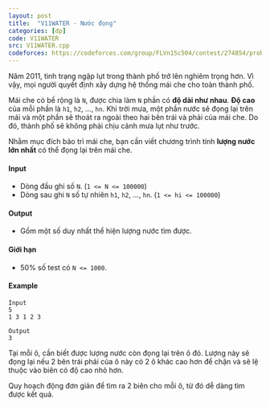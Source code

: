 ```yaml
---
layout: post
title:  "V11WATER - Nước đọng"
categories: [dp]
code: V11WATER
src: V11WATER.cpp
codeforces: https://codeforces.com/group/FLVn1Sc504/contest/274854/problem/N
---
```



Năm 2011, tình trạng ngập lụt trong thành phố trở lên nghiêm trọng hơn. Vì vậy, mọi người quyết định xây dựng hệ thống mái che cho toàn thành phố.

  
Mái che có bề rộng là `N`, được chia làm `N` phần có **độ dài như nhau**. **Độ cao** của mỗi phần là `h1`, `h2`, ..., `hn`. Khi trời mưa, một phần nước sẽ đọng lại trên mái và một phần sẽ thoát ra ngoài theo hai bên trái và phải của mái che. Do đó, thành phố sẽ không phải chịu cảnh mưa lụt như trước.

  
Nhằm mục đích bảo trì mái che, bạn cần viết chương trình tính **lượng nước lớn nhất** có thể đọng lại trên mái che.

#### Input

+ Dòng đầu ghi số `N`. (`1 <= N <= 100000`)
+ Dòng sau ghi `N` số tự nhiên `h1`, `h2`, ..., `hn`. (`1 <= hi <= 100000`)

#### Output

+ Gồm một số duy nhất thể hiện lượng nước tìm được.

#### Giới hạn

+ 50% số test có `N <= 1000`.

#### Example

```
Input
5  
1 3 1 2 3

Output  
3
```

<!--more-->


Tại mỗi ô, cần biết được lượng nước còn đọng lại trên ô đó. Lượng này sẽ đọng lại nếu 2 bên trái phải của ô này có 2 ô khác cao hơn để chặn và sẽ lệ thuộc vào biên có độ cao nhỏ hơn.

Quy hoạch động đơn giản để tìm ra 2 biên cho mỗi ô, từ đó dễ dàng tìm được kết quả.
